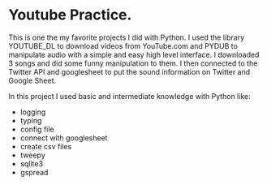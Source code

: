 # Youtube Practice.

This is one the my favorite projects I did with Python. I used the library YOUTUBE_DL to download videos from YouTube.com and  PYDUB to manipulate audio with a simple and easy high level interface. I downloaded 3 songs and did some funny manipulation to them. I then connected to the Twitter API and googlesheet to put the sound information on Twitter and Google Sheet.

In this project I used basic and intermediate knowledge with Python like:

- logging
- typing
- config file
- connect with googlesheet
- create csv files
- tweepy
- sqlite3
- gspread
